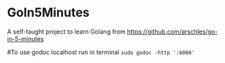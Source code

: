 # GoIn5Minutes
A self-taught project to learn Golang from https://github.com/arschles/go-in-5-minutes

#To use godoc localhost
run in terminal `sudo godoc -http ':6060'`
